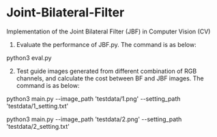 # Joint-Bilateral-Filter
Implementation of the Joint Bilateral Filter (JBF) in Computer Vision (CV)

1. Evaluate the performance of JBF.py. The command is as below:

python3 eval.py

2. Test guide images generated from different combination of RGB channels, and calculate the cost between BF and JBF images. The command is as below:

python3 main.py --image_path 'testdata/1.png' --setting_path 'testdata/1_setting.txt'

python3 main.py --image_path 'testdata/2.png' --setting_path 'testdata/2_setting.txt'
